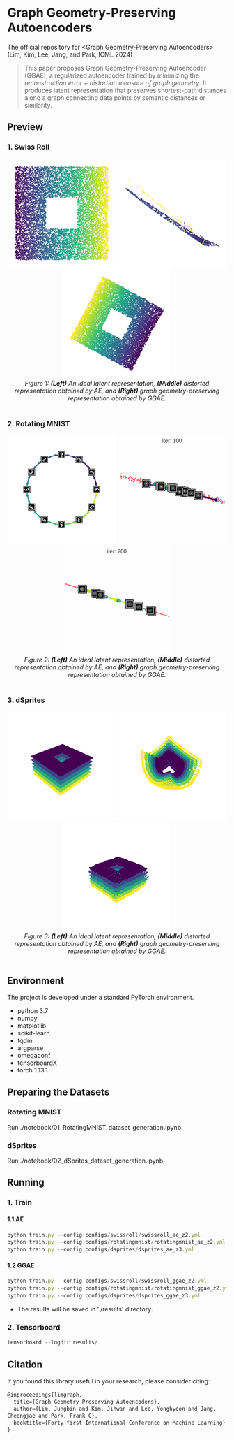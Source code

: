 # Graph Geometry-Preserving Autoencoders
The official repository for \<Graph Geometry-Preserving Autoencoders\> (Lim, Kim, Lee, Jang, and Park, ICML 2024)

> This paper proposes Graph Geometry-Preserving Autoencoder (GGAE), a regularized autoencoder trained by minimizing the *reconstruction error + distortion measure of graph geometry*. It produces latent representation that preserves shortest-path distances along a graph connecting data points by semantic distances or similarity.


## Preview
### 1. Swiss Roll
<center>
<div class="imgCollage">
<span style="width: 31.8%"><img src="./figure/swissroll_ideal.png" width="250" height="250"/></span>
<span style="width: 31.8%"><img src="./figure/swissroll_ae.png" width="250" height="250"/> </span>
<span style="width: 31.8%"><img src="./figure/swissroll_ggae.png" width="250" height="250"/> </span>
</div>
  <I>Figure 1: <b>(Left)</b> An ideal latent representation, <b>(Middle)</b> distorted representation obtained by AE, and <b>(Right)</b> graph geometry-preserving representation obtained by GGAE. </I>
</center>
<br>

### 2. Rotating MNIST
<center>
<div class="imgCollage">
<span style="width: 31.8%"><img src="./figure/rotatingmnist_ideal.png" width="250" height="250"/></span>
<span style="width: 31.8%"><img src="./figure/rotatingmnist_ae_video.gif" width="250" height="250"/> </span>
<span style="width: 31.8%"><img src="./figure/rotatingmnist_ggae_video.gif" width="250" height="250"/> </span>
</div>
  <I>Figure 2: <b>(Left)</b> An ideal latent representation, <b>(Middle)</b> distorted representation obtained by AE, and <b>(Right)</b> graph geometry-preserving representation obtained by GGAE. </I>
</center>
<br>

### 3. dSprites
<center>
<div class="imgCollage">
<span style="width: 31.8%"><img src="./figure/dsprites_ideal.png" width="250" height="250"/></span>
<span style="width: 31.8%"><img src="./figure/dsprites_ae.png" width="250" height="250"/> </span>
<span style="width: 31.8%"><img src="./figure/dsprites_ggae.png" width="250" height="250"/> </span>
</div>
  <I>Figure 3: <b>(Left)</b> An ideal latent representation, <b>(Middle)</b> distorted representation obtained by AE, and <b>(Right)</b> graph geometry-preserving representation obtained by GGAE. </I>
</center>
<br>

## Environment

The project is developed under a standard PyTorch environment.
- python 3.7
- numpy
- matplotlib
- scikit-learn
- tqdm
- argparse
- omegaconf
- tensorboardX
- torch 1.13.1

## Preparing the Datasets
### Rotating MNIST
Run ./notebook/01_RotatingMNIST_dataset_generation.ipynb.
### dSprites
Run ./notebook/02_dSprites_dataset_generation.ipynb.

## Running
### 1. Train
#### 1.1 AE
```js
python train.py --config configs/swissroll/swissroll_ae_z2.yml
python train.py --config configs/rotatingmnist/rotatingmnist_ae_z2.yml
python train.py --config configs/dsprites/dsprites_ae_z3.yml
```
#### 1.2 GGAE
```js
python train.py --config configs/swissroll/swissroll_ggae_z2.yml
python train.py --config configs/rotatingmnist/rotatingmnist_ggae_z2.yml
python train.py --config configs/dsprites/dsprites_ggae_z3.yml
```
- The results will be saved in './results' directory.

### 2. Tensorboard 
```js
tensorboard --logdir results/
```

## Citation
If you found this library useful in your research, please consider citing:
```
@inproceedings{limgraph,
  title={Graph Geometry-Preserving Autoencoders},
  author={Lim, Jungbin and Kim, Jihwan and Lee, Yonghyeon and Jang, Cheongjae and Park, Frank C},
  booktitle={Forty-first International Conference on Machine Learning}
}
```